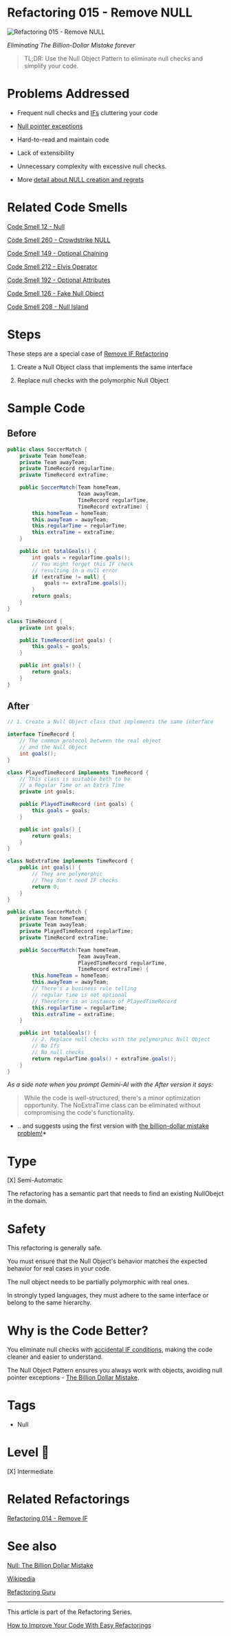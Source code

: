 # Refactoring 015 - Remove NULL

![Refactoring 015 - Remove NULL](Refactoring%20015%20-%20Remove%20NULL.png)

*Eliminating The Billion-Dollar Mistake forever*

> TL;DR: Use the Null Object Pattern to eliminate null checks and simplify your code.

# Problems Addressed

- Frequent null checks and [IFs](https://github.com/mcsee/Software-Design-Articles/tree/main/Articles/Refactorings/Refactoring%20014%20-%20Remove%20IF/readme.md) cluttering your code

- [Null pointer exceptions](https://github.com/mcsee/Software-Design-Articles/tree/main/Articles/Code%20Smells/Code%20Smell%20260%20-%20Crowdstrike%20NULL/readme.md)

- Hard-to-read and maintain code

- Lack of extensibility

- Unnecessary complexity with excessive null checks.

- More [detail about NULL creation and regrets](https://github.com/mcsee/Software-Design-Articles/tree/main/Articles/Theory/Null%20-%20The%20Billion%20Dollar%20Mistake/readme.md)

# Related Code Smells

[Code Smell 12 - Null](https://github.com/mcsee/Software-Design-Articles/tree/main/Articles/Code%20Smells/Code%20Smell%2012%20-%20Null/readme.md)

[Code Smell 260 - Crowdstrike NULL](https://github.com/mcsee/Software-Design-Articles/tree/main/Articles/Code%20Smells/Code%20Smell%20260%20-%20Crowdstrike%20NULL/readme.md)

[Code Smell 149 - Optional Chaining](https://github.com/mcsee/Software-Design-Articles/tree/main/Articles/Code%20Smells/Code%20Smell%20149%20-%20Optional%20Chaining/readme.md)

[Code Smell 212 - Elvis Operator](https://github.com/mcsee/Software-Design-Articles/tree/main/Articles/Code%20Smells/Code%20Smell%20212%20-%20Elvis%20Operator/readme.md)

[Code Smell 192 - Optional Attributes](https://github.com/mcsee/Software-Design-Articles/tree/main/Articles/Code%20Smells/Code%20Smell%20192%20-%20Optional%20Attributes/readme.md)

[Code Smell 126 - Fake Null Object](https://github.com/mcsee/Software-Design-Articles/tree/main/Articles/Code%20Smells/Code%20Smell%20126%20-%20Fake%20Null%20Object/readme.md)

[Code Smell 208 - Null Island](https://github.com/mcsee/Software-Design-Articles/tree/main/Articles/Code%20Smells/Code%20Smell%20208%20-%20Null%20Island/readme.md)

# Steps

These steps are a special case of [Remove IF Refactoring](https://github.com/mcsee/Software-Design-Articles/tree/main/Articles/Refactorings/Refactoring%20014%20-%20Remove%20IF/readme.md)

1. Create a Null Object class that implements the same interface

2. Replace null checks with the polymorphic Null Object

# Sample Code

## Before

<!-- [Gist Url](https://gist.github.com/mcsee/11ff9fab5c27f29304b0b7e31ee3b71d) -->

```java
public class SoccerMatch {
    private Team homeTeam;
    private Team awayTeam;
    private TimeRecord regularTime;
    private TimeRecord extraTime;

    public SoccerMatch(Team homeTeam, 
                       Team awayTeam,
                       TimeRecord regularTime, 
                       TimeRecord extraTime) {
        this.homeTeam = homeTeam;
        this.awayTeam = awayTeam;
        this.regularTime = regularTime;
        this.extraTime = extraTime;
    }

    public int totalGoals() {
        int goals = regularTime.goals();
        // You might forget this IF check 
        // resulting in a null error
        if (extraTime != null) {
            goals += extraTime.goals();
        }
        return goals;
    }
}

class TimeRecord {
    private int goals;

    public TimeRecord(int goals) {
        this.goals = goals;
    }

    public int goals() {
        return goals;
    }
}
```

## After

<!-- [Gist Url](https://gist.github.com/mcsee/785aa63b08fbecb6ea243c80c3c36389) -->

```java
// 1. Create a Null Object class that implements the same interface

interface TimeRecord {
    // The common protocol between the real object 
    // and the Null Object
    int goals();
}

class PlayedTimeRecord implements TimeRecord {
    // This class is suitable both to be
    // a Regular Time or an Extra Time
    private int goals;

    public PlayedTimeRecord (int goals) {
        this.goals = goals;
    }

    public int goals() {
        return goals;
    }
}

class NoExtraTime implements TimeRecord {
    public int goals() {
        // They are polymorphic
        // They don't need IF checks
        return 0;
    }
}

public class SoccerMatch {
    private Team homeTeam;
    private Team awayTeam;
    private PlayedTimeRecord regularTime;
    private TimeRecord extraTime;

    public SoccerMatch(Team homeTeam, 
                       Team awayTeam,
                       PlayedTimeRecord regularTime,
                       TimeRecord extraTime) {
        this.homeTeam = homeTeam;
        this.awayTeam = awayTeam;        
        // There's a business rule telling
        // regular time is not optional
        // Therefore is an instance of PlayedTimeRecord
        this.regularTime = regularTime;
        this.extraTime = extraTime;
    }

    public int totalGoals() {
        // 2. Replace null checks with the polymorphic Null Object
        // No Ifs 
        // No null checks
        return regularTime.goals() + extraTime.goals();
    }
}
```

*As a side note when you prompt Gemini-AI with the After version it says:*

> While the code is well-structured, there's a minor optimization opportunity. 
> The NoExtraTime class can be eliminated without compromising the code's 
> functionality.

* .. and suggests using the first version with [the billion-dollar mistake problem!](https://www.infoq.com/presentations/Null-References-The-Billion-Dollar-Mistake-Tony-Hoare/)*

# Type

[X] Semi-Automatic

The refactoring has a semantic part that needs to find an existing NullObejct in the domain.

# Safety

This refactoring is generally safe.

You must ensure that the Null Object's behavior matches the expected behavior for real cases in your code.

The null object needs to be partially polymorphic with real ones.

In strongly typed languages, they must adhere to the same interface or belong to the same hierarchy.

# Why is the Code Better?

You eliminate null checks with [accidental IF conditions](https://github.com/mcsee/Software-Design-Articles/tree/main/Articles/Refactorings/Refactoring%20014%20-%20Remove%20IF/readme.md), making the code cleaner and easier to understand. 

The Null Object Pattern ensures you always work with objects, avoiding null pointer exceptions - [The Billion Dollar Mistake](https://github.com/mcsee/Software-Design-Articles/tree/main/Articles/Theory/Null%20-%20The%20Billion%20Dollar%20Mistake/readme.md).

# Tags

- Null

# Level 🔋

[X] Intermediate

# Related Refactorings

[Refactoring 014 - Remove IF](https://github.com/mcsee/Software-Design-Articles/tree/main/Articles/Refactorings/Refactoring%20014%20-%20Remove%20IF/readme.md)

# See also

[Null: The Billion Dollar Mistake](https://github.com/mcsee/Software-Design-Articles/tree/main/Articles/Theory/Null%20-%20The%20Billion%20Dollar%20Mistake/readme.md)

[Wikipedia](https://en.wikipedia.org/wiki/Null_Object_pattern)

[Refactoring Guru](https://refactoring.guru/es/replace-conditional-with-polymorphism)

* * * 

This article is part of the Refactoring Series.

[How to Improve Your Code With Easy Refactorings](https://github.com/mcsee/Software-Design-Articles/tree/main/Articles/Refactorings/How%20to%20Improve%20your%20Code%20With%20Easy%20Refactorings/readme.md)